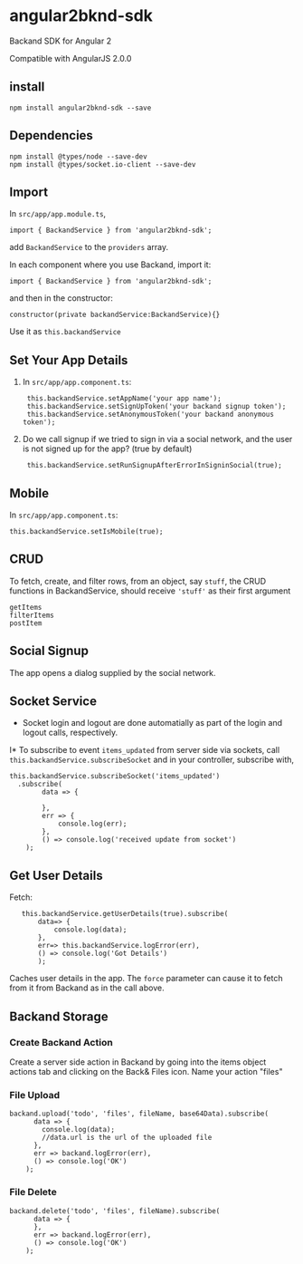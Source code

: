 # angular2bknd-sdk

Backand SDK for Angular 2 

Compatible with AngularJS 2.0.0

## install

    npm install angular2bknd-sdk --save

## Dependencies

    npm install @types/node --save-dev 
    npm install @types/socket.io-client --save-dev 

## Import

In `src/app/app.module.ts`,

    import { BackandService } from 'angular2bknd-sdk';

add `BackandService` to the `providers` array.

In each component where you use Backand, import it:

    import { BackandService } from 'angular2bknd-sdk';

and then in the constructor:

    constructor(private backandService:BackandService){}

Use it as `this.backandService`

## Set Your App Details

1. In `src/app/app.component.ts`:
    
        this.backandService.setAppName('your app name');
        this.backandService.setSignUpToken('your backand signup token');
        this.backandService.setAnonymousToken('your backand anonymous token');

2. Do we call signup if we tried to sign in via a social network, 
   and the user is not signed up for the app? (true by default)

        this.backandService.setRunSignupAfterErrorInSigninSocial(true);


## Mobile

In `src/app/app.component.ts`:

    this.backandService.setIsMobile(true);

## CRUD

To fetch, create, and filter rows, from an object, say `stuff`, the CRUD functions in BackandService, should receive `'stuff'` as their first argument

    getItems
    filterItems
    postItem

## Social Signup 

The app opens a dialog supplied by the social network. 

## Socket Service
  
* Socket login and logout are done automatially as part of the login and logout calls, respectively.

I* To subscribe to event `items_updated` from server side via sockets, 
call `this.backandService.subscribeSocket` and in your controller, subscribe with,

    this.backandService.subscribeSocket('items_updated')
      .subscribe(
            data => {
             
            },
            err => {
                console.log(err);
            },
            () => console.log('received update from socket')
        );

## Get User Details

Fetch:

       this.backandService.getUserDetails(true).subscribe(
           data=> {
               console.log(data);
           },
           err=> this.backandService.logError(err),
           () => console.log('Got Details')
           );

Caches user details in the app. The `force` parameter can cause it to fetch from it from Backand as in the call above.

## Backand Storage

### Create Backand Action

Create a server side action in Backand by going into the items object actions tab and clicking on the Back& Files icon. Name your action "files"

### File Upload

    backand.upload('todo', 'files', fileName, base64Data).subscribe(
          data => { 
            console.log(data);
            //data.url is the url of the uploaded file
          }, 
          err => backand.logError(err),
          () => console.log('OK')
        );

### File Delete

    backand.delete('todo', 'files', fileName).subscribe(
          data => { 
          }, 
          err => backand.logError(err),
          () => console.log('OK')
        );
